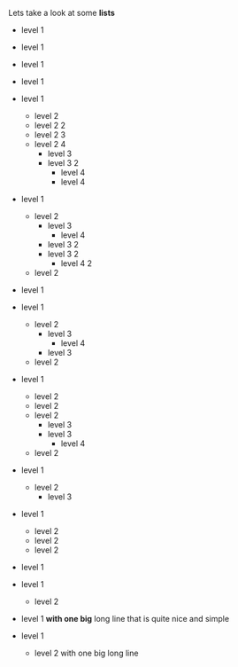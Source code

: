 Lets take a look at some **lists**

- level 1
- level 1
- level 1
- level 1

- level 1
    - level 2
    - level 2 2
    - level 2 3
    - level 2 4
        - level 3
        - level 3 2
            - level 4
            - level 4

- level 1
    - level 2
        - level 3
            - level 4
        - level 3 2
        - level 3 2
            - level 4 2
    - level 2
- level 1

- level 1
    - level 2
        - level 3
            - level 4
        - level 3
    - level 2
- level 1

    - level 2
    - level 2
    - level 2
        - level 3
        - level 3
            - level 4
    - level 2

- level 1
    - level 2
        - level 3
- level 1
    - level 2
    - level 2
    - level 2
- level 1
- level 1
    - level 2

- level 1 **with one big** long line that is quite nice
and simple
- level 1
    - level 2
      with one big long line
